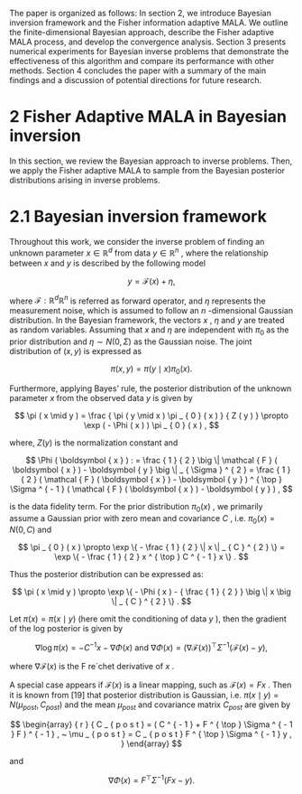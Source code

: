 The paper is organized as follows: In section 2, we introduce Bayesian inversion framework and the Fisher information adaptive MALA. We outline the finite-dimensional Bayesian approach, describe the Fisher adaptive MALA process, and develop the convergence analysis. Section 3 presents numerical experiments for Bayesian inverse problems that demonstrate the effectiveness of this algorithm and compare its performance with other methods. Section 4 concludes the paper with a summary of the main findings and a discussion of potential directions for future research.  

# 2 Fisher Adaptive MALA in Bayesian inversion  

In this section, we review the Bayesian approach to inverse problems. Then, we apply the Fisher adaptive MALA to sample from the Bayesian posterior distributions arising in inverse problems.  

# 2.1 Bayesian inversion framework  

Throughout this work, we consider the inverse problem of finding an unknown parameter $x \in \mathbb { R } ^ { d }$ from data $y \in \mathbb { R } ^ { n }$ , where the relationship between $x$ and $y$ is described by the following model  

$$
y = \mathcal { F } ( x ) + \eta ,
$$  

where $\mathcal { F } : \mathbb { R } ^ { d }  \mathbb { R } ^ { n }$ is referred as forward operator, and $\eta$ represents the measurement noise, which is assumed to follow an $n$ -dimensional Gaussian distribution. In the Bayesian framework, the vectors $x$ , $\eta$ and $y$ are treated as random variables. Assuming that $x$ and $\eta$ are independent with $\pi _ { 0 }$ as the prior distribution and $\eta \sim N ( 0 , \Sigma )$ as the Gaussian noise. The joint distribution of $( x , y )$ is expressed as  

$$
\pi ( x , y ) = \pi ( y \mid x ) \pi _ { 0 } ( x ) .
$$  

Furthermore, applying Bayes’ rule, the posterior distribution of the unknown parameter $x$ from the observed data $y$ is given by  

$$
\pi ( x \mid y ) = \frac { \pi ( y \mid x ) \pi _ { 0 } ( x ) } { Z ( y ) } \propto \exp ( - \Phi ( x ) ) \pi _ { 0 } ( x ) ,
$$  

where, $Z ( y )$ is the normalization constant and  

$$
\Phi ( \boldsymbol { x } ) : = \frac { 1 } { 2 } \big \| \mathcal { F } ( \boldsymbol { x } ) - \boldsymbol { y } \big \| _ { \Sigma } ^ { 2 } = \frac { 1 } { 2 } ( \mathcal { F } ( \boldsymbol { x } ) - \boldsymbol { y } ) ^ { \top } \Sigma ^ { - 1 } ( \mathcal { F } ( \boldsymbol { x } ) - \boldsymbol { y } ) ,
$$  

is the data fidelity term. For the prior distribution $\pi _ { 0 } ( x )$ , we primarily assume a Gaussian prior with zero mean and covariance $C$ , i.e. $\pi _ { 0 } ( x ) = N ( 0 , C )$ and  

$$
\pi _ { 0 } ( x ) \propto \exp \{ - \frac { 1 } { 2 } \| x \| _ { C } ^ { 2 } \} = \exp \{ - \frac { 1 } { 2 } x ^ { \top } C ^ { - 1 } x \} .
$$  

Thus the posterior distribution can be expressed as:  

$$
\pi ( x \mid y ) \propto \exp \{ - \Phi ( x ) - { \frac { 1 } { 2 } } \big \| x \big \| _ { C } ^ { 2 } \} .
$$  

Let $\pi ( x ) = \pi ( x \mid y )$ (here omit the conditioning of data $y$ ), then the gradient of the log posterior is given by  

$$
\nabla \log \pi ( x ) = - C ^ { - 1 } x - \nabla \Phi ( x ) { \mathrm { ~ a n d ~ } } \nabla \Phi ( x ) = ( \nabla { \mathcal { F } } ( x ) ) ^ { \top } \Sigma ^ { - 1 } ( { \mathcal { F } } ( x ) - y ) ,
$$  

where $\nabla { \mathcal { F } } ( x )$ is the F re´chet derivative of $x$ .  

A special case appears if $\mathcal { F } ( x )$ is a linear mapping, such as $\mathcal { F } ( x ) = F x$ . Then it is known from [19] that posterior distribution is Gaussian, i.e. $\pi ( x \mid y ) = N ( \mu _ { p o s t } , C _ { p o s t } )$ and the mean $\mu _ { p o s t }$ and covariance matrix $C _ { p o s t }$ are given by  

$$
\begin{array} { r } { C _ { p o s t } = ( C ^ { - 1 } + F ^ { \top } \Sigma ^ { - 1 } F ) ^ { - 1 } , ~ \mu _ { p o s t } = C _ { p o s t } F ^ { \top } \Sigma ^ { - 1 } y , } \end{array}
$$  

and  

$$
\nabla \Phi ( x ) = F ^ { \top } \Sigma ^ { - 1 } ( F x - y ) .
$$  